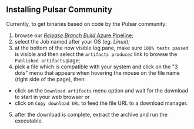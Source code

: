## Installing Pulsar Community
<!-- ### Prerequisites
- [Git](https://git-scm.com)

### macOS

Download the latest [Pulsar release](https://github.com/pulsar-edit/pulsar/releases/latest).

Pulsar will automatically update when a new release is available.

### Windows

Download the latest [Pulsar installer](https://github.com/pulsar-edit/pulsar/releases/latest). `PulsarSetup.exe` is 32-bit. For 64-bit systems, download `PulsarSetup-x64.exe`.

Pulsar will automatically update when a new release is available.

You can also download `Pulsar-windows.zip` (32-bit) or `Pulsar-x64-windows.zip` (64-bit) from the [releases page](https://github.com/pulsar-edit/pulsar/releases/latest).
The `.zip` version will not automatically update.

Using [Chocolatey](https://chocolatey.org)? Run `cinst Pulsar` to install the latest version of Pulsar.

### Linux

Pulsar is only available for 64-bit Linux systems.

Configure your distribution's package manager to install and update Pulsar by following the [Linux installation instructions](https://flight-manual.atom.io/getting-started/sections/installing-Pulsar/#platform-linux) in the Flight Manual.  You will also find instructions on how to install Pulsar's official Linux packages without using a package repository, though you will not get automatic updates after installing Pulsar this way.

#### Archive extraction

An archive is available for people who don't want to install `Pulsar` as root.

This version enables you to install multiple Pulsar versions in parallel. It has been built on Ubuntu 64-bit,
but should be compatible with other Linux distributions.

1. Install dependencies (on Ubuntu):
```sh
sudo apt install git libasound2 libcurl4 libgbm1 libgcrypt20 libgtk-3-0 libnotify4 libnss3 libglib2.0-bin xdg-utils libx11-xcb1 libxcb-dri3-0 libxss1 libxtst6 libxkbfile1
```
2. Download `Pulsar-amd64.tar.gz` from the [Pulsar releases page](https://github.com/atom/Pulsar/releases/latest).
3. Run `tar xf Pulsar-amd64.tar.gz` in the directory where you want to extract the Pulsar folder.
4. Launch Pulsar using the installed `Pulsar` command from the newly extracted directory.

The Linux version does not currently automatically update so you will need to
repeat these steps to upgrade to future releases. -->
Currently, to get binaries based on code by the Pulsar community:

1. browse our [_Release Branch Build_ Azure Pipeline](https://dev.azure.com/Pulsarcommunity/Pulsarcommunity/_build/latest?definitionId=10&branchName=master);
2. select the Job named after your OS (eg. _Linux_);
3. at the bottom of the now visible log pane, make sure `100% tests passed` is visible and then select the `artifacts produced` link to browse the `Published artifacts` page;
4. pick a file which is compatible with your system and click on the "3 dots" menu that appears when hovering the mouse on the file name (right side of the page), then:
  - click on the `Download artifacts` menu option and wait for the download to start in your web browser or
  - click on `Copy download URL` to feed the file URL to a download manager.
5. after the download is complete, extract the archive and run the executable.
